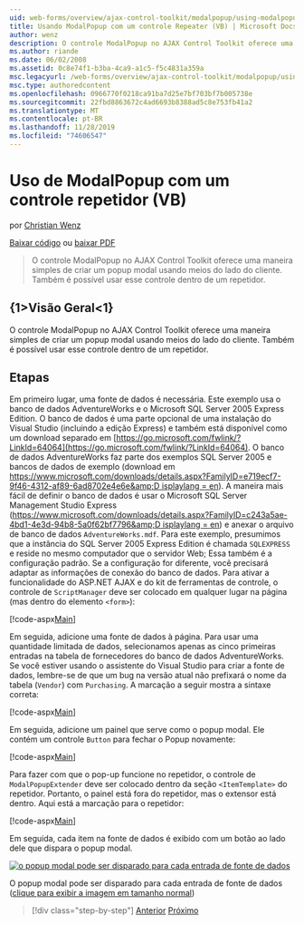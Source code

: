 ```yaml
---
uid: web-forms/overview/ajax-control-toolkit/modalpopup/using-modalpopup-with-a-repeater-control-vb
title: Usando ModalPopup com um controle Repeater (VB) | Microsoft Docs
author: wenz
description: O controle ModalPopup no AJAX Control Toolkit oferece uma maneira simples de criar um popup modal usando meios do lado do cliente. Também é possível usar este contr...
ms.author: riande
ms.date: 06/02/2008
ms.assetid: 0c8e74f1-b3ba-4ca9-a1c5-f5c4831a359a
msc.legacyurl: /web-forms/overview/ajax-control-toolkit/modalpopup/using-modalpopup-with-a-repeater-control-vb
msc.type: authoredcontent
ms.openlocfilehash: 0966770f0218ca91ba7d25e7bf703bf7b005738e
ms.sourcegitcommit: 22fbd8863672c4ad6693b8388ad5c8e753fb41a2
ms.translationtype: MT
ms.contentlocale: pt-BR
ms.lasthandoff: 11/28/2019
ms.locfileid: "74606547"
---
```

# <a name="using-modalpopup-with-a-repeater-control-vb"></a>Uso de ModalPopup com um controle repetidor (VB)

por [Christian Wenz](https://github.com/wenz)

[Baixar código](https://download.microsoft.com/download/2/4/0/24052038-f942-4336-905b-b60ae56f0dd5/ModalPopup2.vb.zip) ou [baixar PDF](https://download.microsoft.com/download/b/6/a/b6ae89ee-df69-4c87-9bfb-ad1eb2b23373/modalpopup2VB.pdf)

> O controle ModalPopup no AJAX Control Toolkit oferece uma maneira simples de criar um popup modal usando meios do lado do cliente. Também é possível usar esse controle dentro de um repetidor.

## <a name="overview"></a>{1&gt;Visão Geral&lt;1}

O controle ModalPopup no AJAX Control Toolkit oferece uma maneira simples de criar um popup modal usando meios do lado do cliente. Também é possível usar esse controle dentro de um repetidor.

## <a name="steps"></a>Etapas

Em primeiro lugar, uma fonte de dados é necessária. Este exemplo usa o banco de dados AdventureWorks e o Microsoft SQL Server 2005 Express Edition. O banco de dados é uma parte opcional de uma instalação do Visual Studio (incluindo a edição Express) e também está disponível como um download separado em [https://go.microsoft.com/fwlink/?LinkId=64064](https://go.microsoft.com/fwlink/?LinkId=64064). O banco de dados AdventureWorks faz parte dos exemplos SQL Server 2005 e bancos de dados de exemplo (download em [https://www.microsoft.com/downloads/details.aspx?FamilyID=e719ecf7-9f46-4312-af89-6ad8702e4e6e&amp;D isplaylang = en](https://www.microsoft.com/downloads/details.aspx?FamilyID=e719ecf7-9f46-4312-af89-6ad8702e4e6e&amp;DisplayLang=en)). A maneira mais fácil de definir o banco de dados é usar o Microsoft SQL Server Management Studio Express ([https://www.microsoft.com/downloads/details.aspx?FamilyID=c243a5ae-4bd1-4e3d-94b8-5a0f62bf7796&amp;D isplaylang = en](https://www.microsoft.com/downloads/details.aspx?FamilyID=c243a5ae-4bd1-4e3d-94b8-5a0f62bf7796&amp;DisplayLang=en)) e anexar o arquivo de banco de dados `AdventureWorks.mdf`. Para este exemplo, presumimos que a instância do SQL Server 2005 Express Edition é chamada `SQLEXPRESS` e reside no mesmo computador que o servidor Web; Essa também é a configuração padrão. Se a configuração for diferente, você precisará adaptar as informações de conexão do banco de dados. Para ativar a funcionalidade do ASP.NET AJAX e do kit de ferramentas de controle, o controle de `ScriptManager` deve ser colocado em qualquer lugar na página (mas dentro do elemento `<form>`):

[!code-aspx[Main](using-modalpopup-with-a-repeater-control-vb/samples/sample1.aspx)]

Em seguida, adicione uma fonte de dados à página. Para usar uma quantidade limitada de dados, selecionamos apenas as cinco primeiras entradas na tabela de fornecedores do banco de dados AdventureWorks. Se você estiver usando o assistente do Visual Studio para criar a fonte de dados, lembre-se de que um bug na versão atual não prefixará o nome da tabela (`Vendor`) com `Purchasing`. A marcação a seguir mostra a sintaxe correta:

[!code-aspx[Main](using-modalpopup-with-a-repeater-control-vb/samples/sample2.aspx)]

Em seguida, adicione um painel que serve como o popup modal. Ele contém um controle `Button` para fechar o Popup novamente:

[!code-aspx[Main](using-modalpopup-with-a-repeater-control-vb/samples/sample3.aspx)]

Para fazer com que o pop-up funcione no repetidor, o controle de `ModalPopupExtender` deve ser colocado dentro da seção `<ItemTemplate>` do repetidor. Portanto, o painel está fora do repetidor, mas o extensor está dentro. Aqui está a marcação para o repetidor:

[!code-aspx[Main](using-modalpopup-with-a-repeater-control-vb/samples/sample4.aspx)]

Em seguida, cada item na fonte de dados é exibido com um botão ao lado dele que dispara o popup modal.

[![o popup modal pode ser disparado para cada entrada de fonte de dados](using-modalpopup-with-a-repeater-control-vb/_static/image2.png)](using-modalpopup-with-a-repeater-control-vb/_static/image1.png)

O popup modal pode ser disparado para cada entrada de fonte de dados ([clique para exibir a imagem em tamanho normal](using-modalpopup-with-a-repeater-control-vb/_static/image3.png))

> [!div class="step-by-step"]
> [Anterior](launching-a-modal-popup-window-from-server-code-vb.md)
> [Próximo](handling-postbacks-from-a-modalpopup-vb.md)
